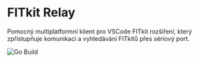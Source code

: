 # FITkit Relay
Pomocný multiplatformní klient pro VSCode FITkit rozšíření, který zpřístupňuje komunikaci a vyhledávání FITkitů přes sériový port.

![Go Build](https://github.com/janch32/fitkit-relay/workflows/Go%20Build/badge.svg)
